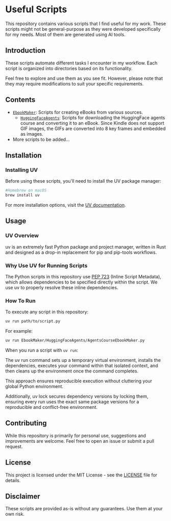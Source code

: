 # Useful Scripts

This repository contains various scripts that I find useful for my work. These scripts might not be general-purpose as they were developed specifically for my needs. Most of them are generated using AI tools.

## Introduction

These scripts automate different tasks I encounter in my workflow. Each script is organized into directories based on its functionality.

Feel free to explore and use them as you see fit. However, please note that they may require modifications to suit your specific requirements.

## Contents

- [`EbookMaker`](EbookMaker): Scripts for creating eBooks from various sources.
  - [`HuggingFaceAgents`](EbookMaker/HuggingFaceAgents): Scripts for downloading the HuggingFace agents course and converting it to an eBook. Since Kindle does not support GIF images, the GIFs are converted into 8 key frames and embedded as images.
- More scripts to be added...

## Installation

### Installing UV

Before using these scripts, you'll need to install the UV package manager:

```sh
#Homebrew on macOS
brew install uv
```

For more installation options, visit the [UV documentation](https://github.com/astral-sh/uv).

## Usage

### UV Overview

uv is an extremely fast Python package and project manager, written in Rust and designed as a drop-in replacement for pip and pip-tools workflows.

### Why Use UV for Running Scripts

The Python scripts in this repository use [PEP 723](https://peps.python.org/pep-0723/) (Inline Script Metadata), which allows dependencies to be specified directly within the script. We use uv to properly resolve these inline dependencies.

### How To Run

To execute any script in this repository:

```sh
uv run path/to/script.py
```

For example:

```sh
uv run EbookMaker/HuggingFaceAgents/AgentsCourseEbookMaker.py
```

When you run a script with `uv run`:

The uv run command sets up a temporary virtual environment, installs the dependencies, executes your command within that isolated context, and then cleans up the environment once the command completes.

This approach ensures reproducible execution without cluttering your global Python environment.

Additionally, uv lock secures dependency versions by locking them, ensuring every run uses the exact same package versions for a reproducible and conflict-free environment.

## Contributing

While this repository is primarily for personal use, suggestions and improvements are welcome. Feel free to open an issue or submit a pull request.

## License

This project is licensed under the MIT License - see the [LICENSE](LICENSE) file for details.

## Disclaimer

These scripts are provided as-is without any guarantees. Use them at your own risk.
